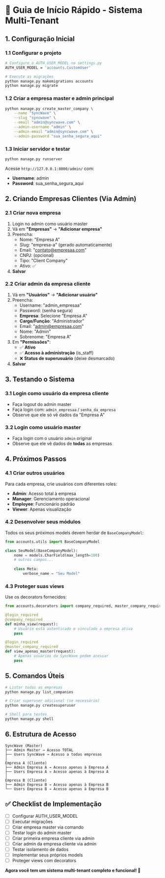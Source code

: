 # 🚀 Guia de Início Rápido - Sistema Multi-Tenant

## 1. Configuração Inicial

### 1.1 Configurar o projeto
```bash
# Configure o AUTH_USER_MODEL no settings.py
AUTH_USER_MODEL = 'accounts.CustomUser'

# Execute as migrações
python manage.py makemigrations accounts
python manage.py migrate
```

### 1.2 Criar a empresa master e admin principal
```bash
python manage.py create_master_company \
    --name "SyncWave" \
    --slug "syncwave" \
    --email "admin@syncwave.com" \
    --admin-username "admin" \
    --admin-email "admin@syncwave.com" \
    --admin-password "sua_senha_segura_aqui"
```

### 1.3 Iniciar servidor e testar
```bash
python manage.py runserver
```

Acesse `http://127.0.0.1:8000/admin/` com:
- **Username**: admin
- **Password**: sua_senha_segura_aqui

## 2. Criando Empresas Clientes (Via Admin)

### 2.1 Criar nova empresa
1. Login no admin como usuário master
2. Vá em **"Empresas"** → **"Adicionar empresa"**
3. Preencha:
   - Nome: "Empresa A"
   - Slug: "empresa-a" (gerado automaticamente)
   - Email: "contato@empresaa.com"
   - CNPJ: (opcional)
   - Tipo: "Client Company"
   - Ativo: ✅
4. **Salvar**

### 2.2 Criar admin da empresa cliente
1. Vá em **"Usuários"** → **"Adicionar usuário"**
2. Preencha:
   - Username: "admin_empresaa"
   - Password: (senha segura)
   - **Empresa**: Selecione "Empresa A"
   - **Cargo/Função**: "Administrador"
   - Email: "admin@empresaa.com"
   - Nome: "Admin"
   - Sobrenome: "Empresa A"
3. Em **"Permissões"**:
   - ✅ **Ativo**
   - ✅ **Acesso à administração** (is_staff)
   - ❌ **Status de superusuário** (deixe desmarcado)
4. **Salvar**

## 3. Testando o Sistema

### 3.1 Login como usuário da empresa cliente
- Faça logout do admin master
- Faça login com: `admin_empresaa` / `senha_da_empresa`
- Observe que ele só vê dados da "Empresa A"

### 3.2 Login como usuário master
- Faça login com o usuário `admin` original
- Observe que ele vê dados de **todas** as empresas

## 4. Próximos Passos

### 4.1 Criar outros usuários
Para cada empresa, crie usuários com diferentes roles:
- **Admin**: Acesso total à empresa
- **Manager**: Gerenciamento operacional
- **Employee**: Funcionário padrão
- **Viewer**: Apenas visualização

### 4.2 Desenvolver seus módulos
Todos os seus próximos models devem herdar de `BaseCompanyModel`:

```python
from accounts.utils import BaseCompanyModel

class SeuModel(BaseCompanyModel):
    nome = models.CharField(max_length=100)
    # outros campos...
    
    class Meta:
        verbose_name = "Seu Model"
```

### 4.3 Proteger suas views
Use os decorators fornecidos:

```python
from accounts.decorators import company_required, master_company_required

@login_required
@company_required
def minha_view(request):
    # Usuário está autenticado e vinculado a empresa ativa
    pass

@login_required  
@master_company_required
def view_apenas_master(request):
    # Apenas usuários da SyncWave podem acessar
    pass
```

## 5. Comandos Úteis

```bash
# Listar todas as empresas
python manage.py list_companies

# Criar superuser adicional (se necessário)
python manage.py createsuperuser

# Shell para testes
python manage.py shell
```

## 6. Estrutura de Acesso

```
SyncWave (Master)
├── Admin Master → Acesso TOTAL
├── Users SyncWave → Acesso a todas empresas
│
Empresa A (Cliente)  
├── Admin Empresa A → Acesso apenas à Empresa A
├── Users Empresa A → Acesso apenas à Empresa A
│
Empresa B (Cliente)
├── Admin Empresa B → Acesso apenas à Empresa B  
└── Users Empresa B → Acesso apenas à Empresa B
```

## ✅ Checklist de Implementação

- [ ] Configurar AUTH_USER_MODEL
- [ ] Executar migrações
- [ ] Criar empresa master via comando
- [ ] Testar login do admin master
- [ ] Criar primeira empresa cliente via admin
- [ ] Criar admin da empresa cliente via admin
- [ ] Testar isolamento de dados
- [ ] Implementar seus próprios models
- [ ] Proteger views com decorators

**Agora você tem um sistema multi-tenant completo e funcional! 🎉**